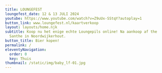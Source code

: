 ```yaml
---
title: LOUNGEFEST
loungefest_date: 12 & 13 JULI 2024
youtube: https://www.youtube.com/watch?v=Z9uUx-SStqY?autoplay=1
button_link: www.loungefest.nl/kaartverkoop
layout: layouts/home.njk
subtitle: Koop nu het enige echte Loungepils online! Na aankoop af the halen bij
  Santhe in Noordwijkerhout.
button_title: Bier kopen!
permalink: /
eleventyNavigation:
  order: 0
  key: Thuis
thumbnail: /static/img/baby_lf-01.jpg
---
```

